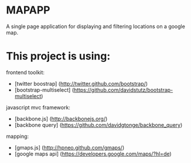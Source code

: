 MAPAPP
======







A single page application for displaying and filtering locations  on a google map.

# This project is using: 

frontend toolkit:
- [twitter boostrap] (http://twitter.github.com/bootstrap/)
- [bootstrap-multiselect] (https://github.com/davidstutz/bootstrap-multiselect)

javascript mvc framework:
- [backbone.js] (http://backbonejs.org/)
- [backbone query] (https://github.com/davidgtonge/backbone_query)

mapping:
- [gmaps.js] (http://hpneo.github.com/gmaps/) 
- [google maps api] (https://developers.google.com/maps/?hl=de)


